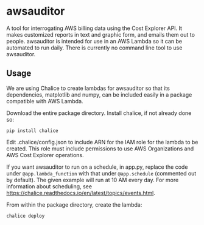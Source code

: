 # awsauditor
A tool for interrogating AWS billing data using the Cost Explorer API. It makes customized reports in text and graphic form, and emails them out to people. awsauditor is intended for use in an AWS Lambda so it can be automated to run daily. There is currently no command line tool to use awsauditor.

## Usage
We are using Chalice to create lambdas for awsauditor so that its dependencies, matplotlib and numpy, can be included easily in a package compatible with AWS Lambda.

Download the entire package directory.
Install chalice, if not already done so:

`pip install chalice`

Edit .chalice/config.json to include ARN for the IAM role for the lambda to be created.
This role must include permissions to use AWS Organizations and AWS Cost Explorer operations.

If you want awsauditor to run on a schedule, in app.py, replace the code under `@app.lambda_function` with that under `@app.schedule` (commented out by default). The given example will run at 10 AM every day. For more information about scheduling, see https://chalice.readthedocs.io/en/latest/topics/events.html.

From within the package directory, create the lambda:

`chalice deploy`

